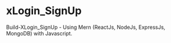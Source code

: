 # xLogin_SignUp
Build-XLogin_SignUp - Using Mern (ReactJs, NodeJs, ExpressJs, MongoDB) with Javascript.
